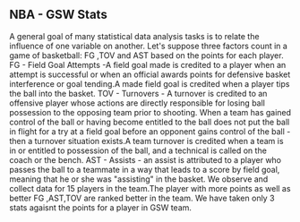 ## NBA - GSW Stats

A general goal of many statistical data analysis tasks is to relate the influence of one variable on another. Let's suppose three factors count in a game of basketball: FG ,TOV and AST based on the points for each player.
FG - Field Goal Attempts -A field goal made is credited to a player when an attempt is successful or when an official awards points for defensive basket interference or goal tending.A made field goal is credited when a player tips the ball into the basket.
TOV - Turnovers - A turnover is credited to an offensive player whose actions are directly responsible for losing ball possession to the opposing team prior to shooting. When a team has gained control of the ball or having become entitled to the ball does not put the ball in flight for a try at a field goal before an opponent gains control of the ball - then a turnover situation exists.A team turnover is credited when a team is in or entitled to possession of the ball, and a technical is called on the coach or the bench.
AST - Assists - an assist is attributed to a player who passes the ball to a teammate in a way that leads to a score by field goal, meaning that he or she was "assisting" in the basket.
We observe and collect data for 15 players in the team.The player with more points as well as better FG ,AST,TOV are ranked better in the team. We have taken only 3 stats agaisnt the points for a player in GSW team.
